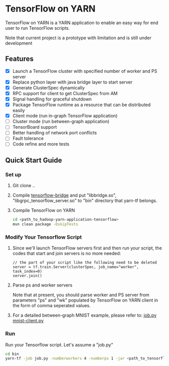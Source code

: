 TensorFlow on YARN
======================
TensorFlow on YARN is a YARN application to enable an easy way for end user to run TensorFlow scripts.

Note that current project is a prototype with limitation and is still under development

## Features
- [x] Launch a TensorFlow cluster with specified number of worker and PS server
- [x] Replace python layer with java bridge layer to start server
- [x] Generate ClusterSpec dynamically
- [x] RPC support for client to get ClusterSpec from AM
- [x] Signal handling for graceful shutdown
- [x] Package TensorFlow runtime as a resource that can be distributed easily
- [x] Client mode (run in-graph TensorFlow application)
- [ ] Cluster mode (run between-graph application)
- [ ] TensorBoard support
- [ ] Better handling of network port conflicts
- [ ] Fault tolerance
- [ ] Code refine and more tests

## Quick Start Guide 
### Set up
1. Git clone ..
2. Compile [tensorflow-bridge](../tensorflow-bridge/README.md) and put "libbridge.so", "libgrpc_tensorflow_server.so" to "bin" directory that yarn-tf belongs.
3. Compile TensorFlow on YARN

   ```sh
   cd <path_to_hadoop-yarn-application-tensorflow>
   mvn clean package -DskipTests
   ```

### Modify Your Tensorflow Script

1. Since we'll launch TensorFlow servers first and then run your script, the codes that start and join servers is no more needed:
   
    ```
    // the part of your script like the following need to be deleted                       
    server = tf.train.Server(clusterSpec, job_name="worker", task_index=0)      
    server.join()                   
    ```

2. Parse ps and worker servers
   
   Note that at present, you should parse worker and PS server from parameters "ps" and "wk" populated by TensorFlow on YARN client in the form of comma seperated values.
   
3. For a detailed between-graph MNIST example, please refer to:
   [job.py](samples/between-graph/job.py)
   [mnist-client.py](samples/between-graph/mnist-client.py)


### Run  
Run your Tensorflow script. Let's assume a "job.py"

   ```sh
   cd bin
   yarn-tf -job job.py -numberworkers 4 -numberps 1 -jar <path_to_tensorflow-on-yarn-with-dependency_jar>
   ```
